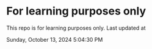 # For learning purposes only
This repo is for learning purposes only.
Last updated at

Sunday, October 13, 2024 5:04:30 PM

